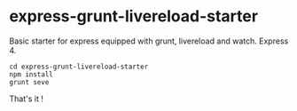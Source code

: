 express-grunt-livereload-starter
================================
Basic starter for express equipped with grunt, livereload and watch.
Express 4.

	cd express-grunt-livereload-starter
	npm install
	grunt seve
	
That's it !